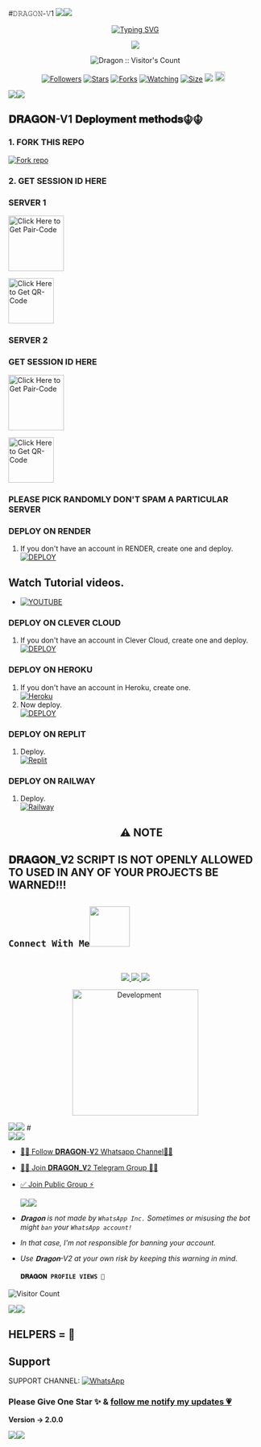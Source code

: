  #𝙳𝚁𝙰𝙶𝙾𝙽-𝚅1
   <a><img src='https://i.imgur.com/LyHic3i.gif'/></a><a><img src='https://i.imgur.com/LyHic3i.gif'/></a>
<p align="center">
<p align="center">
  <a href="https://git.io/typing-svg"><img src="https://readme-typing-svg.demolab.com?font=EB+Garamond&weight=800&size=28&duration=4000&pause=1000&random=false&width=435&lines=+•𝑨𝑹𝑳𝑶_+𝑫𝑹𝑨𝑮𝑶𝑵✠-+V1☬•;MULTI-DEVICE+WHATSAPP+BOT;DEVELOPED+BY+𝓐𝓡𝓛𝓞+𝓓𝓡𝓐𝓖𝓞𝓝;RELEASED+7+AUG,2024." alt="Typing SVG" /></a>
 </p>
<p align="center">
<img src="https://telegra.ph/file/1608243139c31dc406b6c.jpg"/> 
<p align="center"><img src="https://profile-counter.glitch.me/{𝚔𝚒𝚙𝚔𝚘𝚎𝚌𝚑}/count.svg" alt="Dragon :: Visitor's Count" /></p>
<p align="center">
<a href="https://github.com/kingdragony/followers"><img title="Followers" src="https://img.shields.io/github/followers/kingdragony?color=red&style=flat-square"></a>
<a href="https://github.com/Kingdragony/Dragon"><img title="Stars" src="https://img.shields.io/github/stars/kingdragony/dragon?color=blue&style=flat-square"></a>
<a href="https://github.com/Kingdragony/Dragon"><img title="Forks" src="https://img.shields.io/github/forks/DeeCeeXxx/Queen_Anita-V2?color=red&style=flat-square"></a>
<a href="https://github.com/Kingdragony/Dragon"><img title="Watching" src="https://img.shields.io/github/watchers/DeeCeeXxx/Queen_Anita-V2?label=Watchers&color=blue&style=flat-square"></a>
<a href="https://github.com/Kingdragony/Dragon"><img title="Size" src="https://img.shields.io/github/repo-size/kingdragony/dragon?style=flat-square&color=green"></a>
<a href="https://hits.seeyoufarm.com"><img src="https://hits.seeyoufarm.com/api/count/incr/badge.svg?url=https%3A%2F%2Fgithub.com%2Fkingdragony%2DragonMd&count_bg=%2379C83D&title_bg=%23555555&icon=probot.svg&icon_color=%2300FF6D&title=hits&edge_flat=false"/></a>
<a href="https://github.com/Kingdragony/Dragon"><img height="20" src="https://img.shields.io/badge/Maintained%3F-yes-green.svg"></a>&nbsp;&nbsp;
</p>
<p align='center'>
    </p>
<a><img src='https://i.imgur.com/LyHic3i.gif'/></a><a><img src='https://i.imgur.com/LyHic3i.gif'/></a>
<p align="center">

 ## 𝐃𝐑𝐀𝐆𝐎𝐍-V1 𝐃𝐞𝐩𝐥𝐨𝐲𝐦𝐞𝐧𝐭 𝐦𝐞𝐭𝐡𝐨𝐝𝐬☬☬

### 1. FORK THIS REPO

<a href='https://github.com/Kingdragony/Dragon/fork' target="_blank"><img alt='Fork repo' src='https://img.shields.io/badge/Fork This Repo-black?style=for-the-badge&logo=git&logoColor=white'/></a>

### 2. GET SESSION ID HERE

### SERVER 1
 
<a href="https://dra-7e803bf6ceeb.herokuapp.com/pair"><img src="https://img.shields.io/badge/PAIR_CODE-blue" alt="Click Here to Get Pair-Code" width="110"></a>   

<a href="https://dra-7e803bf6ceeb.herokuapp.com/qr"><img src="https://img.shields.io/badge/QR CODE-green" alt="Click Here to Get QR-Code" width="90"></a>

### SERVER 2 
### GET SESSION ID HERE

<a href="https://dra-7e803bf6ceeb.herokuapp.com/pair"><img src="https://img.shields.io/badge/PAIR CODE-drag" alt="Click Here to Get Pair-Code" width="110"></a>   

<a href="https://dra-7e803bf6ceeb.herokuapp.com/qr"><img src="https://img.shields.io/badge/QR CODE-blue" alt="Click Here to Get QR-Code" width="90"></a>
### **PLEASE PICK RANDOMLY DON'T SPAM A PARTICULAR SERVER**


### DEPLOY ON RENDER

1. If you don't have an account in RENDER, create one and deploy.
    <br>
    <a href='https://dashboard.render.com/select-repo?type=web' target="_blank"><img alt='DEPLOY' src='https://img.shields.io/badge/-DEPLOY-black?style=for-the-badge&logo=render&logoColor=white'/></a>
## Watch Tutorial videos.
* [![YOUTUBE](https://img.shields.io/badge/HOW_TO_DEPLOY-red?style=for-the-badge&logo=youtube&logoColor=white)](https://youtu.be/PFYaqnuFKi8?si=clmY9NehWGACP1AM)


### DEPLOY ON CLEVER CLOUD

1. If you don't have an account in Clever Cloud, create one and deploy.
    <br>
    <a href='https://api.clever-cloud.com/v2/sessions/signup?subscription_source=cta-home-signup' target="_blank"><img alt='DEPLOY' src='https://img.shields.io/badge/-DEPLOY-orange?style=for-the-badge&logo=clever-cloud&logoColor=white'/></a>

### DEPLOY ON HEROKU

1. If you don't have an account in Heroku, create one.
    <br>
    <a href='https://signup.heroku.com/' target="_blank"><img alt='Heroku' src='https://img.shields.io/badge/-Create-purple?style=for-the-badge&logo=heroku&logoColor=white'/></a>
2. Now deploy.
    <br>
    <a href='https://dashboard.heroku.com/new?template=https://github.com/Kingdragony/Dragon' target="_blank"><img alt='DEPLOY' src='https://img.shields.io/badge/-DEPLOY-purple?style=for-the-badge&logo=heroku&logoColor=white'/></a>
### DEPLOY ON REPLIT
1. Deploy.
    <br>
    <a href='https://github.com/Kingdragony/Dragon' target="_blank"><img alt='Replit' src='https://img.shields.io/badge/-Deploy-red?style=for-the-badge&logo=replit&logoColor=white'/></a>
### DEPLOY ON RAILWAY
1. Deploy.
    <br>
    <a href='https://github.com/Kingdragony/Dragon' target="_blank"><img alt='Railway' src='https://img.shields.io/badge/-Deploy-green?style=for-the-badge&logo=railway&logoColor=white'/></a>

    <h2 align="center"> ⚠️ NOTE  </h2>
## 𝐃𝐑𝐀𝐆𝐎𝐍_𝐕2 SCRIPT IS NOT OPENLY ALLOWED TO USED IN ANY OF YOUR PROJECTS BE WARNED!!! 

## ```Connect With Me```<img src="https://github.com/0xkingdragony/0xkingdragony/raw/main/assets/mdImages/handshake.gif" width ="80"></h1> 
 <br> 
<p align="center">
<a href="https://wa.me/254746764468"><img src="https://img.shields.io/badge/Contact 𝙳𝚛𝚊𝚐𝚘𝚗-25D366?style=for-the-badge&logo=whatsapp&logoColor=white" />
<a href="https://whatsapp.com/channel/0029VaeRru3ADTOEKPCPom0L"><img src="https://img.shields.io/badge/Join Official Channel-25D366?style=for-the-badge&logo=whatsapp&logoColor=white" />
<a href="https://t.me/deecee_x"><img src="https://img.shields.io/badge/Telegram-0088cc?style=for-the-badge&logo=telegram&logoColor=white" /><br>
<p align="center">
<img alt="Development" width="250" src="https://media2.giphy.com/media/W9tBvzTXkQopi/giphy.gif?cid=6c09b952xu6syi1fyqfyc04wcfk0qvqe8fd7sop136zxfjyn&ep=v1_internal_gif_by_id&rid=giphy.gif&ct=g" /> </p>
<a><img src='https://i.imgur.com/LyHic3i.gif'/></a><a><img src='https://i.imgur.com/LyHic3i.gif'/></a>
# 

<br>
<a><img src='https://i.imgur.com/LyHic3i.gif'/></a><a><img src='https://i.imgur.com/LyHic3i.gif'/></a>

* [🧑‍💻 Follow 𝐃𝐑𝐀𝐆𝐎𝐍-𝐕2 Whatsapp Channel🧑‍💻](https://whatsapp.com/channel/00aNPPwR30LKQk437x51Q)

* [🧑‍💻 Join 𝐃𝐑𝐀𝐆𝐎𝐍_𝐕2 Telegram Group 🧑‍💻](https://t.me/dctech)

* [✅ Join Public Group ⚡]()

  <a><img src='https://i.imgur.com/LyHic3i.gif'/></a><a><img src='https://i.imgur.com/LyHic3i.gif'/></a>
  

- *𝐃𝐫𝐚𝐠𝐨𝐧 is not made by `WhatsApp Inc.` Sometimes or misusing the bot might `ban` your `WhatsApp account!`*
- *In that case, I'm not responsible for banning your account.*
- *Use 𝐃𝐫𝐚𝐠𝐨𝐧-V2 at your own risk by keeping this warning in mind.*
  
  #### ```𝐃𝐑𝐀𝐆𝐎𝐍 PROFILE VIEWS 🧚```
![Visitor Count](https://profile-counter.glitch.me/DeeCeeXxx/count.svg)

<a><img src='https://i.imgur.com/LyHic3i.gif'/></a><a><img src='https://i.imgur.com/LyHic3i.gif'/></a>


## HELPERS = 😬

## Support

SUPPORT CHANNEL: <a href= "()"><img alt="WhatsApp" src="https://img.shields.io/badge/WhatsApp-25D366?style=for-the-badge&logo=whatsapp&logoColohttps://whatsapp.com/channel/0029VaNPPwR30LKQk437x51Qr=white"/></a>


### Please Give One Star ✨ & [follow me notify my updates 💗](https://github.com/kingdragonyx)
<b>Version -> 2.0.0</b>

<a><img src='https://i.imgur.com/LyHic3i.gif'/></a><a><img src='https://i.imgur.com/LyHic3i.gif'/></a>
  
